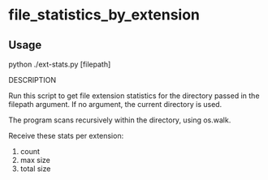 # file_statistics_by_extension

## Usage

python ./ext-stats.py [filepath]

DESCRIPTION

Run this script to get file extension statistics for the directory passed in the filepath argument.
If no argument, the current directory is used.

The program scans recursively within the directory, using os.walk.

Receive these stats per extension:
1. count
2. max size
3. total size